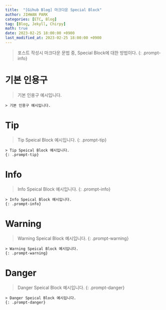 ```yaml
---
title:  "[Gihub Blog] 마크다운 Special Block"
author: JIHWAN PARK
categories: [ETC, Blog]
tag: [Blog, Jekyll, Chirpy]
math: true
date: 2023-02-25 18:00:00 +0900
last_modified_at: 2023-02-25 18:00:00 +0900
---
```

> 포스트 작성시 마크다운 문법 중, Special Block에 대한 방법이다.
{: .prompt-info}

# 기본 인용구
> 기본 인용구 예시입니다.

```
> 기본 인용구 예시입니다.
```

# Tip

> Tip Speical Block 예시입니다.
{: .prompt-tip}

```
> Tip Speical Block 예시입니다.
{: .prompt-tip}
```


# Info

> Info Speical Block 예시입니다.
{: .prompt-info}

```
> Info Speical Block 예시입니다.
{: .prompt-info}
```


# Warning

> Warning Speical Block 예시입니다.
{: .prompt-warning}

```
> Warning Speical Block 예시입니다.
{: .prompt-warning}
```


# Danger

> Danger Speical Block 예시입니다.
{: .prompt-danger}

```
> Danger Speical Block 예시입니다.
{: .prompt-danger}
```

